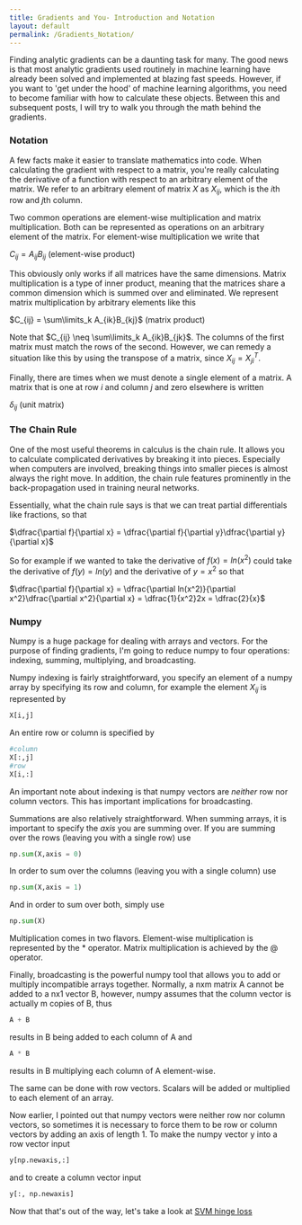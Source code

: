 ```yaml
---
title: Gradients and You- Introduction and Notation
layout: default
permalink: /Gradients_Notation/
---
```


Finding analytic gradients can be a daunting task for many. The good news is that most analytic gradients used routinely in machine learning have already been solved and implemented at blazing fast speeds. However, if you want to 'get under the hood' of machine learning algorithms, you need to become familiar with how to calculate these objects. Between this and subsequent posts, I will try to walk you through the math behind the gradients.

### Notation

A few facts make it easier to translate mathematics into code. When calculating the gradient with respect to a matrix, you're really calculating the derivative of a function with respect to an arbitrary element of the matrix.  We refer to an arbitrary element of matrix $X$ as $X_{ij}$, which is the $i$th row and $j$th column.

Two common operations are element-wise multiplication and matrix multiplication. Both can be represented as operations on an arbitrary element of the matrix. For element-wise multiplication we write that

$C_{ij} = A_{ij}B_{ij}$  (element-wise product)

This obviously only works if all matrices have the same dimensions. Matrix multiplication is a type of inner product, meaning that the matrices share a common dimension which is summed over and eliminated.  We represent matrix multiplication by arbitrary elements like this

$C_{ij} = \sum\limits_k A_{ik}B_{kj}$ (matrix product)

Note that $C_{ij} \neq \sum\limits_k A_{ik}B_{jk}$. The columns of the first matrix must match the rows of the second. However, we can remedy a situation like this by using the transpose of a matrix, since $X_{ij} = X^T_{ji}$.

Finally, there are times when we must denote a single element of a matrix. A matrix that is one at row $i$ and column $j$ and zero elsewhere is written 

$\delta_{ij}$ (unit matrix)

### The Chain Rule

One of the most useful theorems in calculus is the chain rule. It allows you to calculate complicated derivatives by breaking it into pieces. Especially when computers are involved, breaking things into smaller pieces is almost always the right move. In addition, the chain rule features prominently in the back-propagation used in training neural networks.

Essentially, what the chain rule says is that we can treat partial differentials like fractions, so that

$\dfrac{\partial f}{\partial x} = \dfrac{\partial f}{\partial y}\dfrac{\partial y}{\partial x}$

So for example if we wanted to take the derivative of $f(x) = ln(x^2)$ could take the derivative of $f(y) = ln(y)$ and the derivative of $y = x^2$ so that

$\dfrac{\partial f}{\partial x} = \dfrac{\partial ln(x^2)}{\partial x^2}\dfrac{\partial x^2}{\partial x} = \dfrac{1}{x^2}2x = \dfrac{2}{x}$

### Numpy

Numpy is a huge package for dealing with arrays and vectors. For the purpose of finding gradients, I'm going to reduce numpy to four operations: indexing, summing, multiplying, and broadcasting.

Numpy indexing is fairly straightforward, you specify an element of a numpy array by specifying its row and column, for example the element $X_{ij}$ is represented by

```python
X[i,j]
```

An entire row or column is specified by

```python
#column
X[:,j]
#row
X[i,:]
```

An important note about indexing is that numpy vectors are _neither_ row nor column vectors. This has important implications for broadcasting.

Summations are also relatively straightforward. When summing arrays, it is important to specify the _axis_ you are summing over. If you are summing over the rows (leaving you with a single row) use

```python
np.sum(X,axis = 0)
```

In order to sum over the columns (leaving you with a single column) use
```python
np.sum(X,axis = 1)
```

And in order to sum over both, simply use

```python
np.sum(X)
```

Multiplication comes in two flavors. Element-wise multiplication is represented by the * operator. Matrix multiplication is achieved by the @ operator.

Finally, broadcasting is the powerful numpy tool that allows you to add or multiply incompatible arrays together. Normally, a nxm matrix A cannot be added to a nx1 vector B, however, numpy assumes that the column vector is actually m copies of B, thus 

```python
A + B
```
results in B being added to each column of A and

```python
A * B
```

results in B multiplying each column of A element-wise.

The same can be done with row vectors. Scalars will be added or multiplied to each element of an array.

Now earlier, I pointed out that numpy vectors were neither row nor column vectors, so sometimes it is necessary to force them to be row or column vectors by adding an axis of length 1.  To make the numpy vector y into a row vector input

```python
y[np.newaxis,:]
```

and to create a column vector input

```python
y[:, np.newaxis]
```

Now that that's out of the way, let's take a look at [SVM hinge loss](https://cemalec.github.io/Gradients_Hingeloss)
